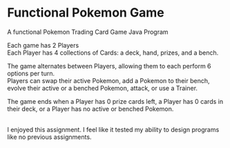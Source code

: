 # Functional Pokemon Game

A functional Pokemon Trading Card Game Java Program<br>

Each game has 2 Players<br>
Each Player has 4 collections of Cards: a deck, hand, prizes, and a bench. <br>

The game alternates between Players, allowing them to each perform 6 options per turn.<br>
Players can swap their active Pokemon, add a Pokemon to their bench, <br>
evolve their active or a benched Pokemon, attack, or use a Trainer. <br>

The game ends when a Player has 0 prize cards left, a Player has 0 cards in <br>
their deck, or a Player has no active or benched Pokemon. <br>

<br>
I enjoyed this assignment. I feel like it tested my ability to design programs like no previous assignments.
